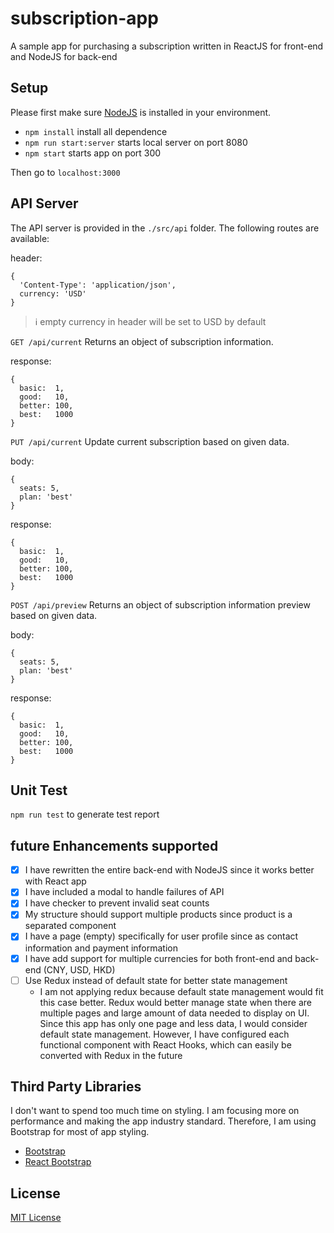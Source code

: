 # subscription-app
A sample app for purchasing a subscription written in ReactJS for front-end and NodeJS for back-end

## Setup
Please first make sure [NodeJS](https://nodejs.org/en/) is installed in your environment.

* `npm install` install all dependence
* `npm run start:server` starts local server on port 8080
* `npm start` starts app on port 300

Then go to `localhost:3000`

## API Server
The API server is provided in the `./src/api` folder. The following routes are available:

header: 
```json5
{
  'Content-Type': 'application/json',
  currency: 'USD'
}
```
>:information_source: empty currency in header will be set to USD by default

`GET /api/current`
Returns an object of subscription information.

response:
```json5
{
  basic:  1,
  good:   10,
  better: 100,
  best:   1000
}
```

`PUT /api/current`
Update current subscription based on given data.

body:
```json5
{
  seats: 5,
  plan: 'best'
}
```

response:
```json5
{
  basic:  1,
  good:   10,
  better: 100,
  best:   1000
}
```

`POST /api/preview`
Returns an object of subscription information preview based on given data.

body:
```json5
{
  seats: 5,
  plan: 'best'
}
```

response:
```json5
{
  basic:  1,
  good:   10,
  better: 100,
  best:   1000
}
```

## Unit Test
`npm run test` to generate test report

## future Enhancements supported
- [x] I have rewritten the entire back-end with NodeJS since it works better with React app
- [x] I have included a modal to handle failures of API
- [x] I have checker to prevent invalid seat counts
- [x] My structure should support multiple products since product is a separated component
- [x] I have a page (empty) specifically for user profile since as contact information and payment information
- [x] I have add support for multiple currencies for both front-end and back-end (CNY, USD, HKD)
- [ ] Use Redux instead of default state for better state management
    * I am not applying redux because default state management would fit this case better.
    Redux would better manage state when there are multiple pages and large amount of data needed to display on UI.
    Since this app has only one page and less data, I would consider default state management. However, I have configured each functional component with 
    React Hooks, which can easily be converted with Redux in the future

## Third Party Libraries 
I don't want to spend too much time on styling. I am focusing more on performance and making the app industry standard. Therefore, I am using Bootstrap for most of app styling. 
* [Bootstrap](https://github.com/twbs/bootstrap)
* [React Bootstrap](https://github.com/react-bootstrap/react-bootstrap)


## License
[MIT License](https://github.com/AlexHHsiao/subscription-app/blob/master/LICENSE)
